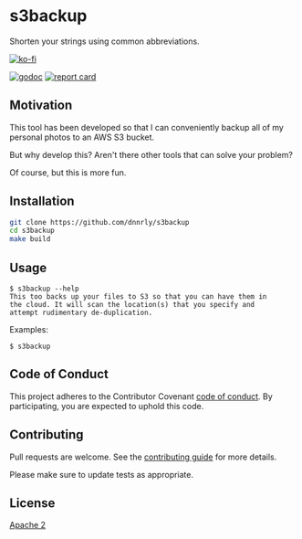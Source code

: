 # s3backup

Shorten your strings using common abbreviations.

[![ko-fi](https://www.ko-fi.com/img/githubbutton_sm.svg)](https://ko-fi.com/W7W414S4U)

[![godoc](https://godoc.org/github.com/dnnrly/s3backup?status.svg)](http://godoc.org/github.com/dnnrly/s3backup)
[![report card](https://goreportcard.com/badge/github.com/dnnrly/s3backup)](https://goreportcard.com/report/github.com/dnnrly/s3backup)

## Motivation

This tool has been developed so that I can conveniently backup all of my personal photos to an AWS S3 bucket.

But why develop this? Aren't there other tools that can solve your problem?

Of course, but this is more fun.

## Installation

```bash
git clone https://github.com/dnnrly/s3backup
cd s3backup
make build
```

## Usage

```
$ s3backup --help
This too backs up your files to S3 so that you can have them in
the cloud. It will scan the location(s) that you specify and
attempt rudimentary de-duplication.

```

Examples:
```
$ s3backup
```

## Code of Conduct
This project adheres to the Contributor Covenant [code of conduct](CODE_OF_CONDUCT.md). By participating, you are expected to uphold this code.

## Contributing
Pull requests are welcome. See the [contributing guide](CONTRIBUTING.md) for more details.

Please make sure to update tests as appropriate.

## License
[Apache 2](https://choosealicense.com/licenses/apache-2.0/)
